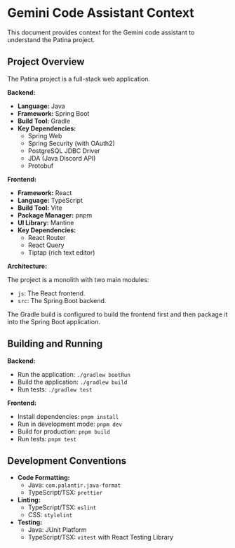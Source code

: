 # Gemini Code Assistant Context

This document provides context for the Gemini code assistant to understand the Patina project.

## Project Overview

The Patina project is a full-stack web application.

**Backend:**

*   **Language:** Java
*   **Framework:** Spring Boot
*   **Build Tool:** Gradle
*   **Key Dependencies:**
    *   Spring Web
    *   Spring Security (with OAuth2)
    *   PostgreSQL JDBC Driver
    *   JDA (Java Discord API)
    *   Protobuf

**Frontend:**

*   **Framework:** React
*   **Language:** TypeScript
*   **Build Tool:** Vite
*   **Package Manager:** pnpm
*   **UI Library:** Mantine
*   **Key Dependencies:**
    *   React Router
    *   React Query
    *   Tiptap (rich text editor)

**Architecture:**

The project is a monolith with two main modules:

*   `js`: The React frontend.
*   `src`: The Spring Boot backend.

The Gradle build is configured to build the frontend first and then package it into the Spring Boot application.

## Building and Running

**Backend:**

*   Run the application: `./gradlew bootRun`
*   Build the application: `./gradlew build`
*   Run tests: `./gradlew test`

**Frontend:**

*   Install dependencies: `pnpm install`
*   Run in development mode: `pnpm dev`
*   Build for production: `pnpm build`
*   Run tests: `pnpm test`

## Development Conventions

*   **Code Formatting:**
    *   Java: `com.palantir.java-format`
    *   TypeScript/TSX: `prettier`
*   **Linting:**
    *   TypeScript/TSX: `eslint`
    *   CSS: `stylelint`
*   **Testing:**
    *   Java: JUnit Platform
    *   TypeScript/TSX: `vitest` with React Testing Library
